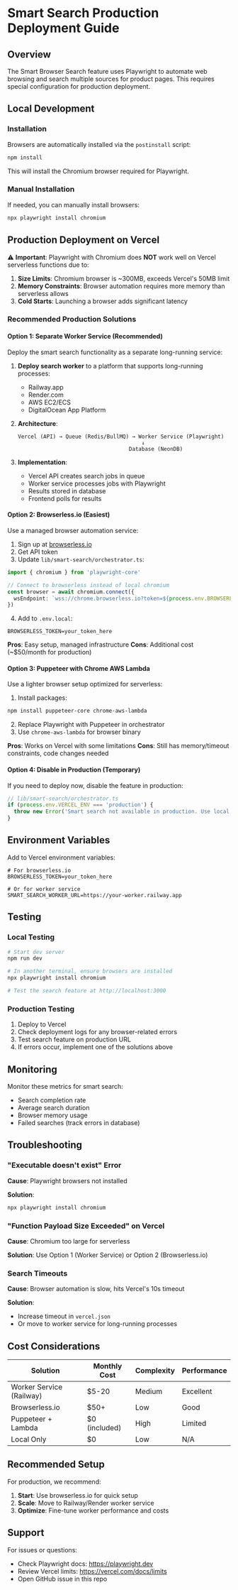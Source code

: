 # Smart Search Production Deployment Guide

## Overview

The Smart Browser Search feature uses Playwright to automate web browsing and search multiple sources for product pages. This requires special configuration for production deployment.

## Local Development

### Installation

Browsers are automatically installed via the `postinstall` script:

```bash
npm install
```

This will install the Chromium browser required for Playwright.

### Manual Installation

If needed, you can manually install browsers:

```bash
npx playwright install chromium
```

## Production Deployment on Vercel

⚠️ **Important**: Playwright with Chromium does **NOT** work well on Vercel serverless functions due to:

1. **Size Limits**: Chromium browser is ~300MB, exceeds Vercel's 50MB limit
2. **Memory Constraints**: Browser automation requires more memory than serverless allows
3. **Cold Starts**: Launching a browser adds significant latency

### Recommended Production Solutions

#### Option 1: Separate Worker Service (Recommended)

Deploy the smart search functionality as a separate long-running service:

1. **Deploy search worker** to a platform that supports long-running processes:
   - Railway.app
   - Render.com
   - AWS EC2/ECS
   - DigitalOcean App Platform

2. **Architecture**:
   ```
   Vercel (API) → Queue (Redis/BullMQ) → Worker Service (Playwright)
                                          ↓
                                      Database (NeonDB)
   ```

3. **Implementation**:
   - Vercel API creates search jobs in queue
   - Worker service processes jobs with Playwright
   - Results stored in database
   - Frontend polls for results

#### Option 2: Browserless.io (Easiest)

Use a managed browser automation service:

1. Sign up at [browserless.io](https://www.browserless.io)
2. Get API token
3. Update `lib/smart-search/orchestrator.ts`:

```typescript
import { chromium } from 'playwright-core'

// Connect to browserless instead of local chromium
const browser = await chromium.connect({
  wsEndpoint: `wss://chrome.browserless.io?token=${process.env.BROWSERLESS_TOKEN}`
})
```

4. Add to `.env.local`:
```
BROWSERLESS_TOKEN=your_token_here
```

**Pros**: Easy setup, managed infrastructure
**Cons**: Additional cost (~$50/month for production)

#### Option 3: Puppeteer with Chrome AWS Lambda

Use a lighter browser setup optimized for serverless:

1. Install packages:
```bash
npm install puppeteer-core chrome-aws-lambda
```

2. Replace Playwright with Puppeteer in orchestrator
3. Use `chrome-aws-lambda` for browser binary

**Pros**: Works on Vercel with some limitations
**Cons**: Still has memory/timeout constraints, code changes needed

#### Option 4: Disable in Production (Temporary)

If you need to deploy now, disable the feature in production:

```typescript
// lib/smart-search/orchestrator.ts
if (process.env.VERCEL_ENV === 'production') {
  throw new Error('Smart search not available in production. Use local development or configure a worker service.')
}
```

## Environment Variables

Add to Vercel environment variables:

```env
# For browserless.io
BROWSERLESS_TOKEN=your_token_here

# Or for worker service
SMART_SEARCH_WORKER_URL=https://your-worker.railway.app
```

## Testing

### Local Testing

```bash
# Start dev server
npm run dev

# In another terminal, ensure browsers are installed
npx playwright install chromium

# Test the search feature at http://localhost:3000
```

### Production Testing

1. Deploy to Vercel
2. Check deployment logs for any browser-related errors
3. Test search feature on production URL
4. If errors occur, implement one of the solutions above

## Monitoring

Monitor these metrics for smart search:

- Search completion rate
- Average search duration
- Browser memory usage
- Failed searches (track errors in database)

## Troubleshooting

### "Executable doesn't exist" Error

**Cause**: Playwright browsers not installed

**Solution**:
```bash
npx playwright install chromium
```

### "Function Payload Size Exceeded" on Vercel

**Cause**: Chromium too large for serverless

**Solution**: Use Option 1 (Worker Service) or Option 2 (Browserless.io)

### Search Timeouts

**Cause**: Browser automation is slow, hits Vercel's 10s timeout

**Solution**:
- Increase timeout in `vercel.json`
- Or move to worker service for long-running processes

## Cost Considerations

| Solution | Monthly Cost | Complexity | Performance |
|----------|--------------|------------|-------------|
| Worker Service (Railway) | $5-20 | Medium | Excellent |
| Browserless.io | $50+ | Low | Good |
| Puppeteer + Lambda | $0 (included) | High | Limited |
| Local Only | $0 | Low | N/A |

## Recommended Setup

For production, we recommend:

1. **Start**: Use browserless.io for quick setup
2. **Scale**: Move to Railway/Render worker service
3. **Optimize**: Fine-tune worker performance and costs

## Support

For issues or questions:
- Check Playwright docs: https://playwright.dev
- Review Vercel limits: https://vercel.com/docs/limits
- Open GitHub issue in this repo
